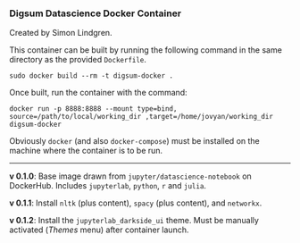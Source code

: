### Digsum Datascience Docker Container

Created by Simon Lindgren.

This container can be built by running the following command in the same directory as the provided `Dockerfile`.

```
sudo docker build --rm -t digsum-docker .
```

Once built, run the container with the command:

```
docker run -p 8888:8888 --mount type=bind, source=/path/to/local/working_dir ,target=/home/jovyan/working_dir digsum-docker
```

Obviously `docker` (and also `docker-compose`) must be installed on the machine where the container is to be run.

----

**v 0.1.0**: Base image drawn from `jupyter/datascience-notebook` on DockerHub. Includes `jupyterlab`, `python`, `r` and `julia`.

**v 0.1.1**: Install `nltk` (plus content), `spacy` (plus content), and `networkx`.

**v 0.1.2**: Install the `jupyterlab_darkside_ui` theme. Must be manually activated (_Themes_ menu) after container launch.
